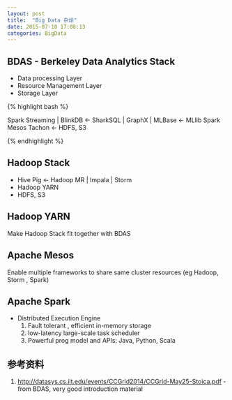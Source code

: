 ```yaml
---
layout: post
title:  "Big Data 杂烩"
date: 2015-07-10 17:08:13
categories: BigData 
---
```

## BDAS - Berkeley Data Analytics Stack

- Data processing Layer
- Resource Management Layer
- Storage Layer


{% highlight bash %}

Spark Streaming | BlinkDB <- SharkSQL | GraphX | MLBase <- MLlib
Spark
Mesos
Tachon <- HDFS, S3

{% endhighlight %}

## Hadoop Stack

- Hive Pig <- Hadoop MR | Impala | Storm
- Hadoop YARN
- HDFS, S3
 
## Hadoop YARN

Make Hadoop Stack fit together with BDAS

## Apache Mesos

Enable multiple frameworks to share same cluster resources (eg Hadoop, Storm , Spark)

## Apache Spark

- Distributed Execution Engine
    1. Fault tolerant , efficient in-memory storage
    2. low-latency large-scale task scheduler
    3. Powerful prog model and APIs: Java, Python, Scala

## 参考资料
1. http://datasys.cs.iit.edu/events/CCGrid2014/CCGrid-May25-Stoica.pdf - from BDAS, very good introduction material


